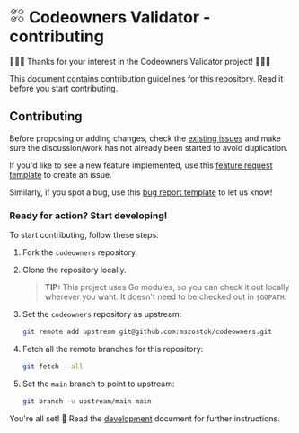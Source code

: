 <h1>
    <img alt="logo" src="./docs/assets/logo-small.png" width="28px" />
    Codeowners Validator - contributing
</h1>

🎉🚀🤘 Thanks for your interest in the Codeowners Validator project! 🤘🚀🎉 

This document contains contribution guidelines for this repository. Read it before you start contributing.

## Contributing

Before proposing or adding changes, check the [existing issues](https://github.com/mszostok/codeowners/issues) and make sure the discussion/work has not already been started to avoid duplication. 

If you'd like to see a new feature implemented, use this [feature request template](https://github.com/mszostok/codeowners/issues/new?assignees=&labels=&template=feature_request.md) to create an issue. 

Similarly, if you spot a bug, use this [bug report template](https://github.com/mszostok/codeowners/issues/new?assignees=mszostok&labels=bug&template=bug_report.md) to let us know!

### Ready for action? Start developing! 

To start contributing, follow these steps: 

1. Fork the `codeowners` repository.

2. Clone the repository locally. 

    > **TIP:** This project uses Go modules, so you can check it out locally wherever you want. It doesn't need to be checked out in `$GOPATH`.

3. Set the `codeowners` repository as upstream:

    ```bash
    git remote add upstream git@github.com:mszostok/codeowners.git
    ```
   
4. Fetch all the remote branches for this repository:

    ```bash
    git fetch --all 
    ```
   
5. Set the `main` branch to point to upstream:

    ```bash
    git branch -u upstream/main main
    ```

You're all set! 🚀  Read the [development](./docs/development.md) document for further instructions.

